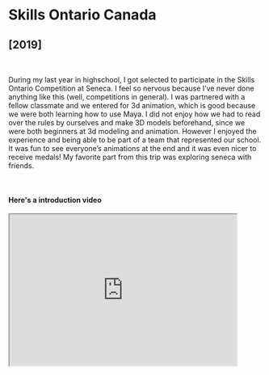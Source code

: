 # Skills Ontario Canada 
<h2>[2019]</h2>
<br/>
<p>
During my last year in highschool, I got selected to participate in the Skills Ontario Competition at Seneca. I feel so nervous because I’ve never done anything like this (well, competitions in general). I was partnered with a fellow classmate and we entered for 3d animation, which is good because we were both learning how to use Maya. I did not enjoy how we had to read over the rules by ourselves and make 3D models beforehand, since we were both beginners at 3d modeling and animation. However I enjoyed the experience and being able to be part of a team that represented our school. It was fun to see everyone’s animations at the end and it was even nicer to receive medals! My favorite part from this trip was exploring seneca with friends. 
</p>
</br>

<h4> Here's a introduction video </h4>

<iframe width="450" height="300"
src="https://www.youtube.com/embed/1LjKcWeQuO0">
</iframe>
